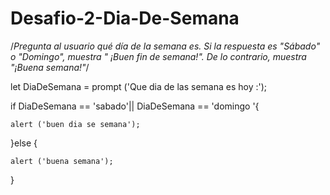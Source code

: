# Desafio-2-Dia-De-Semana

/*Pregunta al usuario qué día de la semana es. Si la respuesta es "Sábado" o "Domingo", muestra "
¡Buen fin de semana!". De lo contrario, muestra "¡Buena semana!"*/

let DiaDeSemana = prompt ('Que dia de las semana es hoy :');

if DiaDeSemana == 'sabado'|| DiaDeSemana == 'domingo '{

    alert ('buen dia se semana');

}else {

    alert ('buena semana');
}
